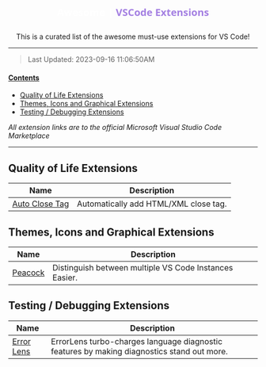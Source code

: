 <div align="center">
  <img src="data:image/svg+xml,%3Csvg fill='none' viewBox='0 0 800 86' xmlns='http://www.w3.org/2000/svg'%3E%3CforeignObject width='100%25' height='100%25'%3E%3Cdiv xmlns='http://www.w3.org/1999/xhtml'%3E%3Cstyle%3Eh1 %7Bwhite-space: nowrap;%7Dh1%3Espan %7Bcolor: %23a480e2;white-space: inherit;%7Dsvg %7Bdisplay: block;color: white;font-family: system-ui, -apple-system, 'Segoe UI', Roboto, Helvetica, Arial, sans-serif, 'Apple Color Emoji','Segoe UI Emoji';width: 100%25;height: fit-content;%7D.content %7Bdisplay: flex;align-items: center;justify-content: center;width: 100%25;height: fit-content;%7D%3C/style%3E%3Cdiv class='content'%3E%3Ch1%3EAwesome | %3Cspan%3EVSCode Extensions%3C/span%3E%3C/h1%3E%3C/div%3E%3C/div%3E%3C/foreignObject%3E%3C/svg%3E" >
  <p>This is a curated list of the awesome must-use extensions for VS Code!</p>
</div>

---

> Last Updated: 2023-09-16 11:06:50AM

<u><h4>Contents</h4></u>

<!-- @import "[TOC]" {cmd="toc" depthFrom=1 depthTo=6 orderedList=false} -->

<!-- code_chunk_output -->

- [Quality of Life Extensions](#quality-of-life-extensions)
- [Themes, Icons and Graphical Extensions](#themes-icons-and-graphical-extensions)
- [Testing / Debugging Extensions](#testing--debugging-extensions)

<!-- /code_chunk_output -->

_All extension links are to the official Microsoft Visual Studio Code Marketplace_

---

## Quality of Life Extensions

| Name                                                                                               | Description                           |
| -------------------------------------------------------------------------------------------------- | ------------------------------------- |
| [Auto Close Tag](https://marketplace.visualstudio.com/items?itemName=formulahendry.auto-close-tag) | Automatically add HTML/XML close tag. |

## Themes, Icons and Graphical Extensions

| Name                                                                                   | Description                                            |
| -------------------------------------------------------------------------------------- | ------------------------------------------------------ |
| [Peacock](https://marketplace.visualstudio.com/items?itemName=johnpapa.vscode-peacock) | Distinguish between multiple VS Code Instances Easier. |

## Testing / Debugging Extensions

| Name                                                                                   | Description                                                                                |
| -------------------------------------------------------------------------------------- | ------------------------------------------------------------------------------------------ |
| [Error Lens](https://marketplace.visualstudio.com/items?itemName=usernamehw.errorlens) | ErrorLens turbo-charges language diagnostic features by making diagnostics stand out more. |
